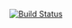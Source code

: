 [![Build Status](https://travis-ci.org/BorisovSergei113/lab05.svg?branch=master)](https://travis-ci.org/BorisovSergei113/lab05)

